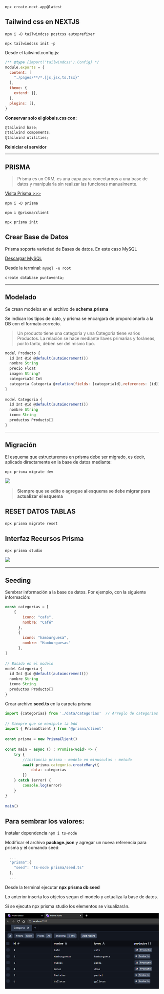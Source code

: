 ```npx create-next-app@latest```

## **Tailwind css en NEXTJS**

```npm i -D tailwindcss postcss autoprefixer```

```npx tailwindcss init -p```

Desde el tailwind.config.js:

```js
/** @type {import('tailwindcss').Config} */
module.exports = {
  content: [
    "./pages/**/*.{js,jsx,ts,tsx}"
  ],
  theme: {
    extend: {},
  },
  plugins: [],
}
```

**Conservar solo el globals.css con:**

```js
@tailwind base;
@tailwind components;
@tailwind utilities;
```

**Reiniciar el servidor**

---

## **PRISMA**

> Prisma es un ORM, es una capa para conectarnos a una base de datos y manipularla sin realizar las funciones manualmente.

[Visita Prisma >>>](https://www.prisma.io/)

```npm i -D prisma```

```npm i @prisma/client```

```npx prisma init```


## **Crear Base de Datos**

Prisma soporta variedad de Bases de datos. En este caso MySQL

[Descargar MySQL](https://dev.mysql.com/downloads/windows/installer/8.0.html)

Desde la terminal:
```mysql -u root```

```create database puntoventa;```

---

## Modelado

Se crean modelos en el archivo de **schema.prisma**

Se indican los tipos de dato, y prisma se encargará de proporcionarlo a la DB con el formato correcto.

> Un producto tiene una categoria y una Categoria tiene varios Productos. La relación se hace mediante llaves primarias y foráneas, por lo tanto, deben ser del mismo tipo.

```js
model Producto {
  id Int @id @default(autoincrement())
  nombre String
  precio Float
  imagen String?
  categoriaId Int
  categoria Categoria @relation(fields: [categoriaId],references: [id])
}

model Categoria {
  id Int @id @default(autoincrement()) 
  nombre String
  icono String
  productos Producto[]
}
```

---

## Migración

El esquema que estructuremos en prisma debe ser migrado, es decir, aplicado directamente en la base de datos mediante: 

```npx prisma migrate dev```

![](documentation/3.png)

> **Siempre que se edite o agregue al esquema se debe migrar para actualizar el esquema**

## RESET DATOS TABLAS

```npx prisma migrate reset```

## Interfaz Recursos Prisma

```npx prisma studio```

![](documentation/4.png)

---

## Seeding
Sembrar información a la base de datos. Por ejemplo, con la siguiente información:

```js
const categorias = [
    {
        icono: "cafe",
        nombre: "Café"
      },
      {
        icono: "hamburguesa",
        nombre: "Hamburguesas"
      },
]

// Basado en el modelo
model Categoria {
  id Int @id @default(autoincrement()) 
  nombre String
  icono String
  productos Producto[]
}
```
Crear archivo **seed.ts** en la carpeta prisma

```js
import {categorias} from './data/categorias'  // Arreglo de categorias

// Siempre que se manipule la bdd
import { PrismaClient } from '@prisma/client'

const prisma = new PrismaClient()

const main = async () : Promise<void> => {
    try {
        //instancia prisma - modelo en minusculas - metodo
        await prisma.categoria.createMany({
            data: categorias
        })
    } catch (error) {
        console.log(error)
    }
}

main()
```
## **Para sembrar los valores:**
Instalar dependencia ```npm i ts-node```

Modificar el archivo **package.json** y agregar un nueva referencia para prisma y el comando seed:

```js
  ...
  "prisma":{
    "seed": "ts-node prisma/seed.ts"
  },
  ...
```
Desde la terminal ejecutar **npx prisma db seed**

Lo anterior inserta los objetos segun el modelo y actualiza la base de datos.

Si se ejecuta npx prisma studio los elementos se visualizarán.

![](documentation/6.png)